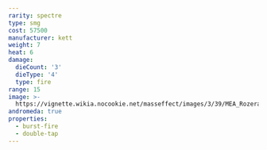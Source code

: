 ```yaml
---
rarity: spectre
type: smg
cost: 57500
manufacturer: kett
weight: 7
heat: 6
damage:
  dieCount: '3'
  dieType: '4'
  type: fire
range: 15
image: >-
  https://vignette.wikia.nocookie.net/masseffect/images/3/39/MEA_Rozerad_MP.png/revision/latest?cb=20180530010046
andromeda: true
properties:
  - burst-fire
  - double-tap
---
```

